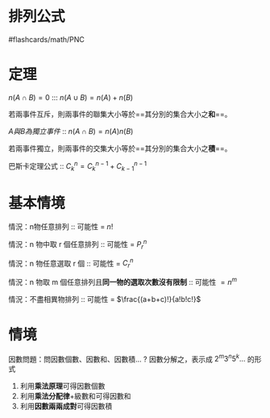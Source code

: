 # 排列公式
#flashcards/math/PNC

# 定理
$n(A \cap B) = 0$ ::: $n(A \cup B) = n(A) + n(B)$
<!--SR:!2024-07-15,12,292!2024-07-15,12,294-->

若兩事件互斥，則兩事件的聯集大小等於==其分別的集合大小之**和**==。
<!--SR:!2024-08-04,32,290-->


$A 與 B 為獨立事件$ :: $n(A \cap B) = n(A)n(B)$
<!--SR:!2024-07-15,12,294-->

若兩事件獨立，則兩事件的交集大小等於==其分別的集合大小之**積**==。
<!--SR:!2024-07-16,13,294-->


巴斯卡定理公式 :: $C^n_{k} = C^{n-1}_{k} + C^{n-1}_{k-1}$
<!--SR:!2024-07-24,14,254-->

# 基本情境
情況：n物任意排列 :: 可能性 = $n!$
<!--SR:!2024-07-19,16,294-->

情況：n 物中取 r 個任意排列 :: 可能性 = $P^n_r$
<!--SR:!2024-07-16,13,294-->

情況：n 物任意選取 r 個 :: 可能性 = $C^n_r$
<!--SR:!2024-07-18,15,294-->

情況：n 物取 m 個任意排列且**同一物的選取次數沒有限制** :: 可能性 $= n^m$
<!--SR:!2024-07-12,7,254-->

情況：不盡相異物排列 :: 可能性 = $\frac{(a+b+c)!}{a!b!c!}$
<!--SR:!2024-07-17,14,294-->

# 情境

因數問題：問因數個數、因數和、因數積...
?
因數分解之，表示成 $2^{m}3^{n}5^{k}\dots$ 的形式
1. 利用**乘法原理**可得因數個數
2. 利用**乘法分配律**+級數和可得因數和
3. 利用**因數兩兩成對**可得因數積
<!--SR:!2024-07-27,17,252-->


